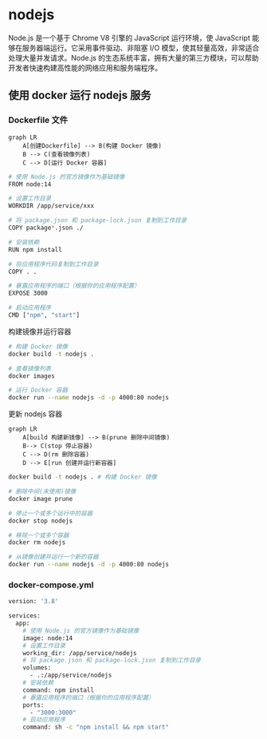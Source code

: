 # nodejs

Node.js 是一个基于 Chrome V8 引擎的 JavaScript 运行环境，使 JavaScript 能够在服务器端运行。它采用事件驱动、非阻塞 I/O 模型，使其轻量高效，非常适合处理大量并发请求。Node.js 的生态系统丰富，拥有大量的第三方模块，可以帮助开发者快速构建高性能的网络应用和服务端程序。

## 使用 docker 运行 nodejs 服务

### Dockerfile 文件

```mermaid
graph LR
    A[创建Dockerfile] --> B(构建 Docker 镜像)
    B --> C(查看镜像列表)
    C --> D[运行 Docker 容器]
```

```bash
# 使用 Node.js 的官方镜像作为基础镜像
FROM node:14

# 设置工作目录
WORKDIR /app/service/xxx

# 将 package.json 和 package-lock.json 复制到工作目录
COPY package*.json ./

# 安装依赖
RUN npm install

# 将应用程序代码复制到工作目录
COPY . .

# 暴露应用程序的端口（根据你的应用程序配置）
EXPOSE 3000

# 启动应用程序
CMD ["npm", "start"]
```

构建镜像并运行容器

```bash
# 构建 Docker 镜像
docker build -t nodejs .

# 查看镜像列表
docker images

# 运行 Docker 容器
docker run --name nodejs -d -p 4000:80 nodejs
```

更新 nodejs 容器

```mermaid
graph LR
    A[build 构建新镜像] --> B(prune 删除中间镜像)
    B--> C(stop 停止容器)
    C --> D(rm 删除容器)
    D --> E[run 创建并运行新容器]
```

```bash
docker build -t nodejs . # 构建 Docker 镜像

# 删除中间(未使用)镜像
docker image prune

# 停止一个或多个运行中的容器
docker stop nodejs

# 移除一个或多个容器
docker rm nodejs

# 从镜像创建并运行一个新的容器
docker run --name nodejs -d -p 4000:80 nodejs
```

### docker-compose.yml

```bash
version: '3.8'

services:
  app:
    # 使用 Node.js 的官方镜像作为基础镜像
    image: node:14
    # 设置工作目录
    working_dir: /app/service/nodejs
    # 将 package.json 和 package-lock.json 复制到工作目录
    volumes:
      - .:/app/service/nodejs
    # 安装依赖
    command: npm install
    # 暴露应用程序的端口（根据你的应用程序配置）
    ports:
      - "3000:3000"
    # 启动应用程序
    command: sh -c "npm install && npm start"
```
